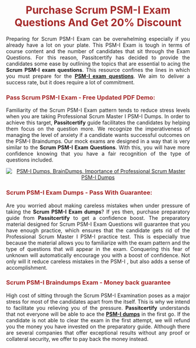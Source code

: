 <meta CHARSET="UTF-8"/>
<h1 style="color:brown;text-align:center;">Purchase Scrum PSM-I Exam Questions And Get 20% Discount</h1>

<p style="text-align:justify">Preparing for Scrum  PSM-I Exam can be overwhelming especially if you already have a lot on your plate. This PSM-I Exam is tough in terms of course content and the number of candidates that sit through the Exam Questions. For this reason, Passitcertify has decided to provide the candidates some ease by outlining the topics that are essential to acing the <strong>Scrum PSM-I exam questions</strong>. This resource confines the lines in which you must prepare for the <a href="https://www.passitcertify.com/scrum/psm-i-questions.html"><strong> PSM-I exam questions</strong></a>. We aim to deliver a success rate, but it does require a lot of commitment.</p>

<h3 style="color:brown;text-align:left;">Pass Scrum PSM-I Exam - Free Updated PDF Demo:</h3>

<p style="text-align:justify">Familiarity of the Scrum PSM-I Exam pattern tends to reduce stress levels when you are taking Professional Scrum Master I PSM-I Dumps. In order to achieve this target, <strong>Passitcertify</strong> guide facilitates the candidates by helping them focus on the question more. We recognize the imperativeness of managing the level of anxiety if a candidate wants successful outcomes on the PSM-I Braindumps. Our mock exams are designed in a way that is very similar to the <strong>Scrum PSM-I Exam Questions</strong>. With this, you will have more confidence knowing that you have a fair recognition of the type of questions included.</p>

<p style="text-align: center;"><a href="https://www.passitcertify.com/scrum/psm-i-questions.html" rel="NOFOLLOW"><img alt="PSM-I Dumps, BrainDumps, Importance of Professional Scrum Master PSM-I Dumps" src="https://bit.ly/2ToUvun" /></a></p>

<h3 style="color:brown;text-align:left;">Scrum PSM-I Exam Dumps - Pass With Guarantee:</h3>

<p style="text-align:justify">Are you worried about making careless mistakes when under pressure of taking the <strong>Scrum PSM-I Exam dumps</strong>? If yes then, purchase preparatory guide from <strong>Passitcertify</strong> to get a confidence boost. The preparatory material designed for Scrum PSM-I Exam Questions will guarantee that you have enough practice, which ensures that the candidate gets rid of the Professional Scrum Master I PSM-I practice test. This is especially true because the material allows you to familiarize with the exam pattern and the type of questions that will appear in the exam. Conquering this fear of unknown will automatically encourage you with a boost of confidence. Not only will it reduce careless mistakes in the PSM-I , but also adds a sense of accomplishment.</p>

<h3 style="color:brown;text-align:left;">Scrum PSM-I Braindumps Exam - Money back guarantee</h3>

<p style="text-align:justify">High cost of sitting through the Scrum PSM-I Examination poses as a major stress for most of the candidates apart from the  itself. This is why we intend to facilitate you relieving you of the pressure. <strong>Passitcertify</strong> understands that not everyone will be able to ace the <strong><a href="https://www.passitcertify.com/scrum/psm-i-questions.html">PSM-I dumps</a></strong> in the first go. If the candidate is not able to clear the exam in the first attempt, we will refund you the money you have invested on the preparatory guide. Although there are several companies that offer exceptional results without any proof or collateral security, we offer to pay back the money instead.</p>
